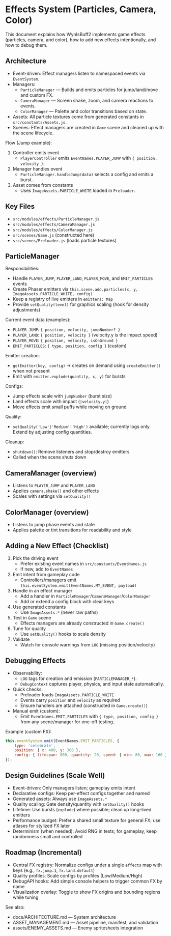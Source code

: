 # Effects System (Particles, Camera, Color)

This document explains how WynIsBuff2 implements game effects (particles, camera, and color), how to add new effects intentionally, and how to debug them.

## Architecture

- Event-driven: Effect managers listen to namespaced events via `EventSystem`.
- Managers:
    - `ParticleManager` — Builds and emits particles for jump/land/move and custom FX.
    - `CameraManager` — Screen shake, zoom, and camera reactions to events.
    - `ColorManager` — Palette and color transitions based on state.
- Assets: All particle textures come from generated constants in `src/constants/Assets.js`.
- Scenes: Effect managers are created in `Game` scene and cleaned up with the scene lifecycle.

Flow (Jump example):

1. Controller emits event
    - `PlayerController` emits `EventNames.PLAYER_JUMP` with `{ position, velocity }`.
2. Manager handles event
    - `ParticleManager.handleJump(data)` selects a config and emits a burst.
3. Asset comes from constants
    - Uses `ImageAssets.PARTICLE_WHITE` loaded in `Preloader`.

## Key Files

- `src/modules/effects/ParticleManager.js`
- `src/modules/effects/CameraManager.js`
- `src/modules/effects/ColorManager.js`
- `src/scenes/Game.js` (constructed here)
- `src/scenes/Preloader.js` (loads particle textures)

## ParticleManager

Responsibilities:

- Handle `PLAYER_JUMP`, `PLAYER_LAND`, `PLAYER_MOVE`, and `EMIT_PARTICLES` events
- Create Phaser emitters via `this.scene.add.particles(x, y, ImageAssets.PARTICLE_WHITE, config)`
- Keep a registry of live emitters in `emitters: Map`
- Provide `setQuality(level)` for graphics scaling (hook for density adjustments)

Current event data (examples):

- `PLAYER_JUMP`: `{ position, velocity, jumpNumber? }`
- `PLAYER_LAND`: `{ position, velocity }` (velocity.y is the impact speed)
- `PLAYER_MOVE`: `{ position, velocity, isOnGround }`
- `EMIT_PARTICLES`: `{ type, position, config }` (custom)

Emitter creation:

- `getEmitter(key, config)` -> creates on demand using `createEmitter()` when not present
- Emit with `emitter.explode(quantity, x, y)` for bursts

Configs:

- Jump effects scale with `jumpNumber` (burst size)
- Land effects scale with impact (`|velocity.y|`)
- Move effects emit small puffs while moving on ground

Quality:

- `setQuality('Low'|'Medium'|'High')` available; currently logs only. Extend by adjusting config quantities.

Cleanup:

- `shutdown()`: Remove listeners and stop/destroy emitters
- Called when the scene shuts down

## CameraManager (overview)

- Listens to `PLAYER_JUMP` and `PLAYER_LAND`
- Applies `camera.shake()` and other effects
- Scales with settings via `setQuality()`

## ColorManager (overview)

- Listens to jump phase events and state
- Applies palette or tint transitions for readability and style

## Adding a New Effect (Checklist)

1. Pick the driving event
    - Prefer existing event names in `src/constants/EventNames.js`
    - If new, add to `EventNames`
2. Emit intent from gameplay code
    - Controllers/managers emit `this.eventSystem.emit(EventNames.MY_EVENT, payload)`
3. Handle in an effect manager
    - Add a handler in `ParticleManager`/`CameraManager`/`ColorManager`
    - Add or extend a config block with clear keys
4. Use generated constants
    - Use `ImageAssets.*` (never raw paths)
5. Test in `Game` scene
    - Effects managers are already constructed in `Game.create()`
6. Tune for quality
    - Use `setQuality()` hooks to scale density
7. Validate
    - Watch for console warnings from `LOG` (missing position/velocity)

## Debugging Effects

- Observability:
    - `LOG` tags for creation and emission (`PARTICLEMANAGER_*`).
    - `DebugContext` captures player, physics, and input state automatically.
- Quick checks:
    - Preloader loads `ImageAssets.PARTICLE_WHITE`
    - Events carry `position` and `velocity` as required
    - Ensure handlers are attached (constructed in `Game.create()`)
- Manual emit (custom):
    - Emit `EventNames.EMIT_PARTICLES` with `{ type, position, config }` from any scene/manager for one-off testing.

Example (custom FX):

```js
this.eventSystem.emit(EventNames.EMIT_PARTICLES, {
    type: 'celebrate',
    position: { x: 400, y: 300 },
    config: { lifespan: 800, quantity: 20, speed: { min: 80, max: 160 }, tint: 0x00ffcc },
});
```

## Design Guidelines (Scale Well)

- Event-driven: Only managers listen; gameplay emits intent
- Declarative configs: Keep per-effect configs together and named
- Generated assets: Always use `ImageAssets.*`
- Quality scaling: Gate density/quantity with `setQuality()` hooks
- Lifetime: Use bursts (`explode`) where possible; clean up long-lived emitters
- Performance budget: Prefer a shared small texture for general FX; use atlases for stylized FX later
- Determinism (when needed): Avoid RNG in tests; for gameplay, keep randomness small and controlled

## Roadmap (Incremental)

- Central FX registry: Normalize configs under a single `effects` map with keys (e.g., `fx.jump.1`, `fx.land.default`)
- Quality profiles: Scale configs by profiles (Low/Medium/High)
- DebugAPI hooks: Add simple console helpers to trigger common FX by name
- Visualization overlay: Toggle to show FX origins and bounding regions while tuning

See also:

- docs/ARCHITECTURE.md — System architecture
- ASSET_MANAGEMENT.md — Asset pipeline, manifest, and validation
- assets/ENEMY_ASSETS.md — Enemy spritesheets integration
